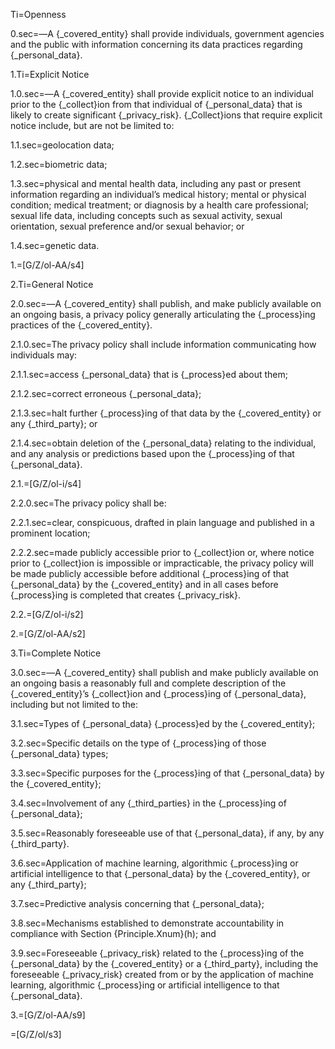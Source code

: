 
Ti=Openness

0.sec=—A {_covered_entity} shall provide individuals, government agencies and the public with information concerning its data practices regarding {_personal_data}.

1.Ti=Explicit Notice

1.0.sec=—A {_covered_entity} shall provide explicit notice to an individual prior to the {_collect}ion from that individual of {_personal_data} that is likely to create significant {_privacy_risk}.  {_Collect}ions that require explicit notice include, but are not be limited to:

1.1.sec=geolocation data;

1.2.sec=biometric data;

1.3.sec=physical and mental health data, including any past or present information regarding an individual’s medical history; mental or physical condition; medical treatment; or diagnosis by a health care professional;
sexual life data, including concepts such as sexual activity, sexual orientation, sexual preference and/or sexual behavior; or

1.4.sec=genetic data.

1.=[G/Z/ol-AA/s4]

2.Ti=General Notice

2.0.sec=—A {_covered_entity} shall publish, and make publicly available on an ongoing basis, a privacy policy generally articulating the {_process}ing practices of the {_covered_entity}.

2.1.0.sec=The privacy policy shall include information communicating how individuals may:

2.1.1.sec=access {_personal_data} that is  {_process}ed about them;

2.1.2.sec=correct erroneous {_personal_data};

2.1.3.sec=halt further {_process}ing of that data by the {_covered_entity} or any {_third_party}; or

2.1.4.sec=obtain deletion of the {_personal_data} relating to the individual, and any analysis or predictions based upon the {_process}ing of that {_personal_data}.

2.1.=[G/Z/ol-i/s4]

2.2.0.sec=The privacy policy shall be:

2.2.1.sec=clear, conspicuous, drafted in plain language and published in a prominent location;

2.2.2.sec=made publicly accessible prior to {_collect}ion or, where notice prior to {_collect}ion is impossible or impracticable, the privacy policy will be made publicly accessible before additional {_process}ing of that {_personal_data} by the {_covered_entity} and in all cases before {_process}ing is completed that creates {_privacy_risk}.

2.2.=[G/Z/ol-i/s2]

2.=[G/Z/ol-AA/s2]

3.Ti=Complete Notice

3.0.sec=—A {_covered_entity} shall publish and make publicly available on an ongoing basis a reasonably full and complete description of the {_covered_entity}’s {_collect}ion and {_process}ing of {_personal_data}, including but not limited to the:

3.1.sec=Types of {_personal_data} {_process}ed by the {_covered_entity};

3.2.sec=Specific details on the type of {_process}ing of those {_personal_data} types;

3.3.sec=Specific purposes for the {_process}ing of that {_personal_data} by the {_covered_entity};

3.4.sec=Involvement of any {_third_parties} in the {_process}ing of {_personal_data};

3.5.sec=Reasonably foreseeable use of that {_personal_data}, if any, by any {_third_party}.

3.6.sec=Application of machine learning, algorithmic {_process}ing or artificial intelligence to that {_personal_data} by the {_covered_entity}, or any {_third_party};

3.7.sec=Predictive analysis concerning that {_personal_data};

3.8.sec=Mechanisms established to demonstrate accountability in compliance with Section {Principle.Xnum}(h); and

3.9.sec=Foreseeable {_privacy_risk} related to the {_process}ing of the {_personal_data} by the {_covered_entity} or a {_third_party}, including the foreseeable {_privacy_risk} created from or by the application of machine learning, algorithmic {_process}ing or artificial intelligence to that {_personal_data}.

3.=[G/Z/ol-AA/s9]

=[G/Z/ol/s3]
